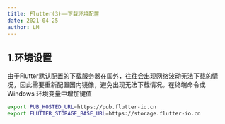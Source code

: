 ```yaml
---
title: Flutter(3)——下载环境配置
date: 2021-04-25
author: LM
---
```


## 1.环境设置

由于Flutter默认配置的下载服务器在国外，往往会出现网络波动无法下载的情况，因此需要重新配置国内镜像，避免出现无法下载情况。在终端命令或 Windows 环境变量中增加键值

```bash
export PUB_HOSTED_URL=https://pub.flutter-io.cn
export FLUTTER_STORAGE_BASE_URL=https://storage.flutter-io.cn
```